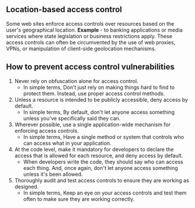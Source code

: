 ## Location-based access control
Some web sites enforce access controls over resources based on the user's geographical location.
**Example** - 
to banking applications or media services where state legislation or business restrictions apply. These access controls can often be circumvented by the use of web proxies, VPNs, or manipulation of client-side geolocation mechanisms.

## How to prevent access control vulnerabilities
1. Never rely on obfuscation alone for access control.
	- In simple terms, Don't just rely on making things hard to find to protect them. Instead, use proper access control methods.
2. Unless a resource is intended to be publicly accessible, deny access by default.
	- In simple terms, By default, don't let anyone access something unless you've specifically said they can.
3. Wherever possible, use a single application-wide mechanism for enforcing access controls.
	- In simple terms, Have a single method or system that controls who can access what in your application.
4. At the code level, make it mandatory for developers to declare the access that is allowed for each resource, and deny access by default.
	- When developers write the code, they should say who can access each thing. And, once again, don't let anyone access something unless it's been allowed.
5. Thoroughly audit and test access controls to ensure they are working as designed.
	- In simple terms, Keep an eye on your access controls and test them often to make sure they are working correctly.